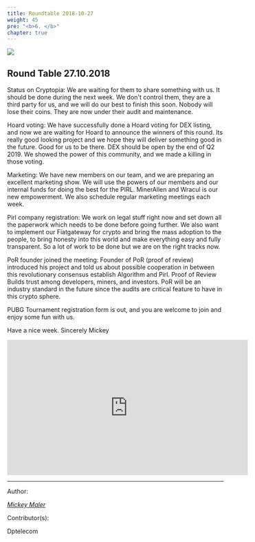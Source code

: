 ```yaml
---
title: Roundtable 2018-10-27
weight: 45
pre: "<b>6. </b>"
chapter: true
---
```

![](/images_headers/round_table.png)


## Round Table 27.10.2018

Status on Cryptopia:
We are waiting for them to share something with us. It should be done during the next week. We don't control them, they are a third party for us, and we will do our best to finish this soon. Nobody will lose their coins.
They are now under their audit and maintenance.

Hoard voting:
We have successfully done a Hoard voting for DEX listing, and now we are waiting for Hoard to announce the winners of this round. Its really good looking project and we hope they will deliver something good in the future. Good for us to be there. DEX should be open by the end of Q2 2019. We showed the power of this community, and we made a killing in those voting.

Marketing:
We have new members on our team, and we are preparing an excellent marketing show. We will use the powers of our members and our internal funds for doing the best for the PIRL. MinerAllen and Wracul is our new empowerment. We also schedule regular marketing meetings each week.

Pirl company registration:
We work on legal stuff right now and set down all the paperwork which needs to be done before going further. We also want to implement our Fiatgateway for crypto and bring the mass adoption to the people, to bring honesty into this world and make everything easy and fully transparent. So a lot of work to be done but we are on the right tracks now.

PoR founder joined the meeting:
Founder of PoR (proof of review) introduced his project and told us about possible cooperation in between this revolutionary consensus establish Algorithm and Pirl.
Proof of Review Builds trust among developers, miners, and investors.
PoR will be an industry standard in the future since the audits are critical feature to have in this crypto sphere.

PUBG Tournament registration form is out, and you are welcome to join and enjoy some fun with us.



Have a nice week.
Sincerely Mickey


<iframe width="560" height="315" src="https://www.youtube.com/embed/40JAwhalNXI" frameborder="0" allow="autoplay; encrypted-media" allowfullscreen></iframe>




---
Author:


_[Mickey Maler](https://twitter.com/MickeyMaler)_


Contributor(s):


Dptelecom
